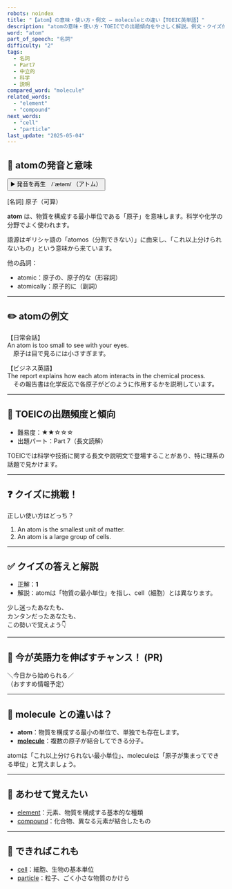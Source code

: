 ```yaml
---
robots: noindex
title: "【atom】の意味・使い方・例文 ― moleculeとの違い【TOEIC英単語】"
description: "atomの意味・使い方・TOEICでの出題傾向をやさしく解説。例文・クイズ付きでmoleculeとの違いもわかりやすく学べます。"
word: "atom"
part_of_speech: "名詞"
difficulty: "2"
tags:
  - 名詞
  - Part7
  - 中立的
  - 科学
  - 説明
compared_word: "molecule"
related_words:
  - "element"
  - "compound"
next_words:
  - "cell"
  - "particle"
last_update: "2025-05-04"
---
```


## 🔰 atomの発音と意味

<button class="play-audio" onclick="playTTS('atom')">
  <span class="play-audio-main">
    ▶️ 発音を再生　/ˈætəm/
  </span>
  <span class="play-audio-sub">
    （アトム）
  </span>
</button>

[名詞] 原子（可算）

**atom** は、物質を構成する最小単位である「原子」を意味します。科学や化学の分野でよく使われます。

語源はギリシャ語の「atomos（分割できない）」に由来し、「これ以上分けられないもの」という意味から来ています。

他の品詞：  
- atomic：原子の、原子的な（形容詞）
- atomically：原子的に（副詞）

---

## ✏️ atomの例文

【日常会話】  
An atom is too small to see with your eyes.  
　原子は目で見るには小さすぎます。

【ビジネス英語】  
The report explains how each atom interacts in the chemical process.  
　その報告書は化学反応で各原子がどのように作用するかを説明しています。

---

## 🎯 TOEICの出題頻度と傾向

- 難易度：★★☆☆☆
- 出題パート：Part 7（長文読解）

TOEICでは科学や技術に関する長文や説明文で登場することがあり、特に理系の話題で見かけます。

---

## ❓ クイズに挑戦！

正しい使い方はどっち？

1. An atom is the smallest unit of matter.  
2. An atom is a large group of cells.

---

## ✅ クイズの答えと解説

- 正解：**1**
- 解説：atomは「物質の最小単位」を指し、cell（細胞）とは異なります。

少し迷ったあなたも、  
カンタンだったあなたも、  
この勢いで覚えよう👇️

---

## 🚀 今が英語力を伸ばすチャンス！ (PR)

<div class="info-center">
＼今日から始められる／<br>  
（おすすめ情報予定）
</div>

---

## 🤔  molecule との違いは？

- **atom**：物質を構成する最小の単位で、単独でも存在します。
- **[molecule](/word/molecule/)**：複数の原子が結合してできる分子。

atomは「これ以上分けられない最小単位」、moleculeは「原子が集まってできる単位」と覚えましょう。

---

## 🧩 あわせて覚えたい

- [element](/word/element/)：元素、物質を構成する基本的な種類
- [compound](/word/compound/)：化合物、異なる元素が結合したもの

---

## 📖 できればこれも

- [cell](/word/cell/)：細胞、生物の基本単位
- [particle](/word/particle/)：粒子、ごく小さな物質のかけら

<!-- cvid: aid02_bid10 -->
